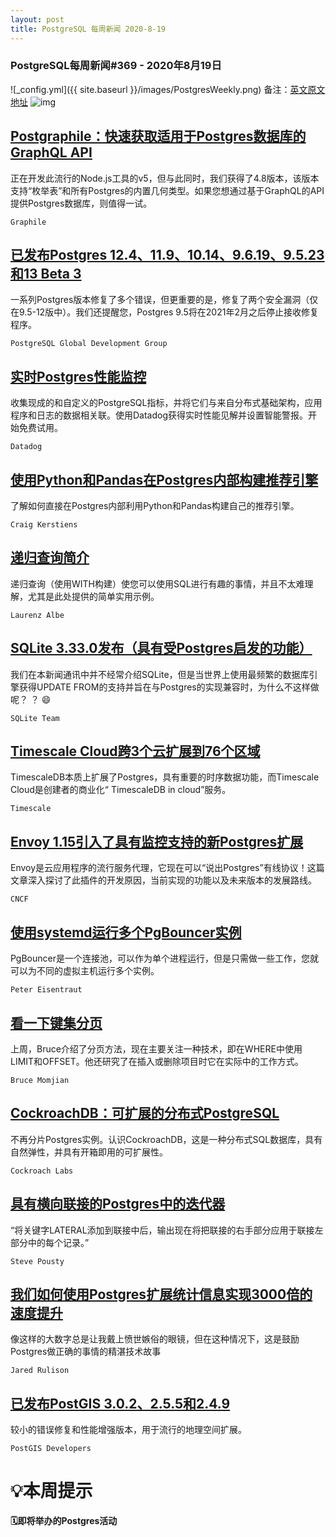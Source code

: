 ```yaml
---
layout: post
title: PostgreSQL 每周新闻 2020-8-19
---
```

### PostgreSQL每周新闻#369 - 2020年8月19日
![_config.yml]({{ site.baseurl }}/images/PostgresWeekly.png)
备注：[英文原文地址](https://postgresweekly.com/issues/369)
![img](https://res.cloudinary.com/cpress/image/upload/w_1280,e_sharpen:60/frkwxajs9vvoj2iol3af.jpg)
## [Postgraphile：快速获取适用于Postgres数据库的GraphQL API](https://postgresweekly.com/link/93611/web)
正在开发此流行的Node.js工具的v5，但与此同时，我们获得了4.8版本，该版本支持“枚举表”和所有Postgres的内置几何类型。如果您想通过基于GraphQL的API提供Postgres数据库，则值得一试。


`Graphile `
## [已发布Postgres 12.4、11.9、10.14、9.6.19、9.5.23和13 Beta 3](https://postgresweekly.com/link/93612/web)
一系列Postgres版本修复了多个错误，但更重要的是，修复了两个安全漏洞（仅在9.5-12版中）。我们还提醒您，Postgres 9.5将在2021年2月之后停止接收修复程序。


`PostgreSQL Global Development Group `
## [实时Postgres性能监控](https://postgresweekly.com/link/93613/web)
收集现成的和自定义的PostgreSQL指标，并将它们与来自分布式基础架构，应用程序和日志的数据相关联。使用Datadog获得实时性能见解并设置智能警报。开始免费试用。


`Datadog `
## [使用Python和Pandas在Postgres内部构建推荐引擎](https://postgresweekly.com/link/93614/web)
了解如何直接在Postgres内部利用Python和Pandas构建自己的推荐引擎。


`Craig Kerstiens `
## [递归查询简介](https://postgresweekly.com/link/93615/web)
递归查询（使用WITH构建）使您可以使用SQL进行有趣的事情，并且不太难理解，尤其是此处提供的简单实用示例。


`Laurenz Albe `
## [SQLite 3.33.0发布（具有受Postgres启发的功能）](https://postgresweekly.com/link/93669/web)
我们在本新闻通讯中并不经常介绍SQLite，但是当世界上使用最频繁的数据库引擎获得UPDATE FROM的支持并旨在与Postgres的实现兼容时，为什么不这样做呢？ ？ 😄


`SQLite Team `
## [Timescale Cloud跨3个云扩展到76个区域](https://postgresweekly.com/link/93616/web)
TimescaleDB本质上扩展了Postgres，具有重要的时序数据功能，而Timescale Cloud是创建者的商业化“ TimescaleDB in cloud”服务。


`Timescale `
## [Envoy 1.15引入了具有监控支持的新Postgres扩展](https://postgresweekly.com/link/93617/web)
Envoy是云应用程序的流行服务代理，它现在可以“说出Postgres”有线协议！这篇文章深入探讨了此插件的开发原因，当前实现的功能以及未来版本的发展路线。


`CNCF `
## [使用systemd运行多个PgBouncer实例](https://postgresweekly.com/link/93619/web)
PgBouncer是一个连接池，可以作为单个进程运行，但是只需做一些工作，您就可以为不同的虚拟主机运行多个实例。


`Peter Eisentraut `
## [看一下键集分页](https://postgresweekly.com/link/93621/web)
上周，Bruce介绍了分页方法，现在主要关注一种技术，即在WHERE中使用LIMIT和OFFSET。他还研究了在插入或删除项目时它在实际中的工作方式。


`Bruce Momjian `
## [CockroachDB：可扩展的分布式PostgreSQL](https://postgresweekly.com/link/93624/web)
不再分片Postgres实例。认识CockroachDB，这是一种分布式SQL数据库，具有自然弹性，并具有开箱即用的可扩展性。


`Cockroach Labs `
## [具有横向联接的Postgres中的迭代器](https://postgresweekly.com/link/93625/web)
“将关键字LATERAL添加到联接中后，输出现在将把联接的右手部分应用于联接左部分中的每个记录。”


`Steve Pousty `
## [我们如何使用Postgres扩展统计信息实现3000倍的速度提升](https://postgresweekly.com/link/93626/web)
像这样的大数字总是让我戴上愤世嫉俗的眼镜，但在这种情况下，这是鼓励Postgres做正确的事情的精湛技术故事


`Jared Rulison `
## [已发布PostGIS 3.0.2、2.5.5和2.4.9](https://postgresweekly.com/link/93627/web)
较小的错误修复和性能增强版本，用于流行的地理空间扩展。


`PostGIS Developers `
# 💡本周提示


**🗓即将举办的Postgres活动**
